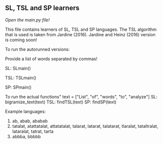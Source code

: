 ## SL, TSL and SP learners

_Open the main.py file!_

This file contains learners of SL, TSL and SP languages.
The TSL algorithm that is used is taken from Jardine (2016).
Jardine and Heinz (2016) version is coming soon!

To run the autorunned versions:

Provide a list of words separated by commas!

SL:    SLmain()

TSL:   TSLmain()

SP:    SPmain()


To run the actual functions"
text = ["List", "of", "words", "to", "analyze"]
SL:    bigramize_text(text)
TSL:   findTSL(text)
SP:    findSP(text)

Example languages:
1) ab, abab, ababab
2) tatalat, atattatalat, attatatalat, talarat, latarat, talatarat, tlaralat, tataltralat, lataralat, tatrat, tarta
3) abbba, bbbbb
